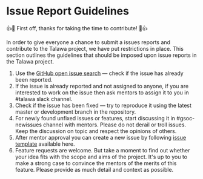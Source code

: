 # Issue Report Guidelines

:+1::tada: First off, thanks for taking the time to contribute! :tada::+1:

In order to give everyone a chance to submit a issues reports and contribute to the Talawa project, we have put restrictions in place. This section outlines the guidelines that should be imposed upon issue reports in the Talawa project.

1. Use the [GitHub open issue search](https://github.com/PalisadoesFoundation/talawa/issues) — check if the issue has already been reported.
2. If the issue is already reported and not assigned to anyone, if you are interested to work on the issue then ask mentors to assign it to you in #talawa slack channel.
3. Check if the issue has been fixed — try to reproduce it using the latest master or development branch in the repository.
4. For newly found unfixed issues or features, start discussing it in #gsoc-newissues channel with mentors. Please do not derail or troll issues. Keep the discussion on topic and respect the opinions of others.
5. After mentor approval you can create a new issue by following [issue template](https://github.com/PalisadoesFoundation/talawa/blob/master/templates/issue-template.md) available here.
6. Feature requests are welcome. But take a moment to find out whether your idea fits with the scope and aims of the project. It's up to you to make a strong case to convince the mentors of the merits of this feature. Please provide as much detail and context as possible.